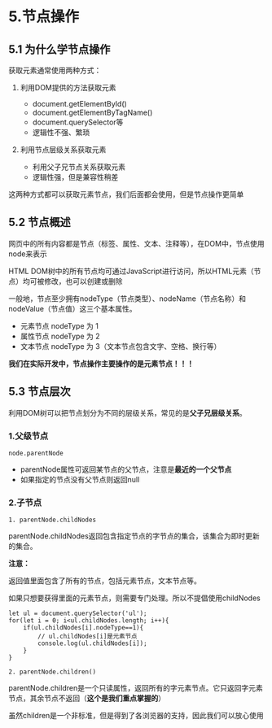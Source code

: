# 5.节点操作

## 5.1 为什么学节点操作

获取元素通常使用两种方式：

1. 利用DOM提供的方法获取元素

    * document.getElementById()
    * document.getElementByTagName()
    * document.querySelector等
    * 逻辑性不强、繁琐

2. 利用节点层级关系获取元素

    * 利用父子兄节点关系获取元素
    * 逻辑性强，但是兼容性稍差

这两种方式都可以获取元素节点，我们后面都会使用，但是节点操作更简单

## 5.2 节点概述

网页中的所有内容都是节点（标签、属性、文本、注释等），在DOM中，节点使用node来表示

HTML DOM树中的所有节点均可通过JavaScript进行访问，所以HTML元素（节点）均可被修改，也可以创建或删除

一般地，节点至少拥有nodeType（节点类型）、nodeName（节点名称）和nodeValue（节点值）这三个基本属性。

* 元素节点 nodeType 为 1
* 属性节点 nodeType 为 2
* 文本节点 nodeType 为 3（文本节点包含文字、空格、换行等）

**我们在实际开发中，节点操作主要操作的是元素节点！！！**

## 5.3 节点层次

利用DOM树可以把节点划分为不同的层级关系，常见的是**父子兄层级关系**。

### 1.父级节点

    node.parentNode

* parentNode属性可返回某节点的父节点，注意是**最近的一个父节点**
* 如果指定的节点没有父节点则返回null

### 2.子节点

    1. parentNode.childNodes

parentNode.childNodes返回包含指定节点的字节点的集合，该集合为即时更新的集合。

**注意：**

返回值里面包含了所有的节点，包括元素节点，文本节点等。

如果只想要获得里面的元素节点，则需要专门处理。所以不提倡使用childNodes

    let ul = document.querySelector('ul');
    for(let i = 0; i<ul.childNodes.length; i++){
        if(ul.childNodes[i].nodeType==1){
            // ul.childNodes[i]是元素节点
            console.log(ul.childNodes[i]);
        }
    }

    2. parentNode.children()

parentNode.children是一个只读属性，返回所有的字元素节点。它只返回字元素节点，其余节点不返回（**这个是我们重点掌握的**）

虽然children是一个非标准，但是得到了各浏览器的支持，因此我们可以放心使用